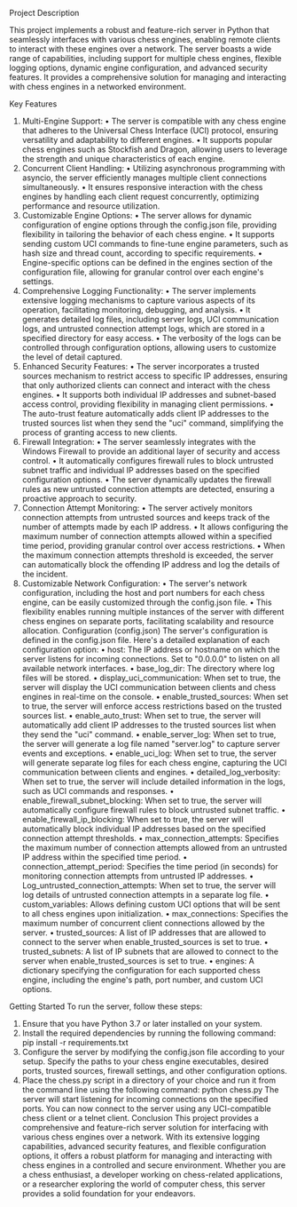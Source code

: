 Project Description 

This project implements a robust and feature-rich server in Python that seamlessly interfaces with various chess engines, enabling remote clients to interact with these engines over a network. The server boasts a wide range of capabilities, including support for multiple chess engines, flexible logging options, dynamic engine configuration, and advanced security features. It provides a comprehensive solution for managing and interacting with chess engines in a networked environment.

Key Features
1.	Multi-Engine Support:
•	The server is compatible with any chess engine that adheres to the Universal Chess Interface (UCI) protocol, ensuring versatility and adaptability to different engines.
•	It supports popular chess engines such as Stockfish and Dragon, allowing users to leverage the strength and unique characteristics of each engine.
2.	Concurrent Client Handling:
•	Utilizing asynchronous programming with asyncio, the server efficiently manages multiple client connections simultaneously.
•	It ensures responsive interaction with the chess engines by handling each client request concurrently, optimizing performance and resource utilization.
3.	Customizable Engine Options:
•	The server allows for dynamic configuration of engine options through the config.json file, providing flexibility in tailoring the behavior of each chess engine.
•	It supports sending custom UCI commands to fine-tune engine parameters, such as hash size and thread count, according to specific requirements.
•	Engine-specific options can be defined in the engines section of the configuration file, allowing for granular control over each engine's settings.
4.	Comprehensive Logging Functionality:
•	The server implements extensive logging mechanisms to capture various aspects of its operation, facilitating monitoring, debugging, and analysis.
•	It generates detailed log files, including server logs, UCI communication logs, and untrusted connection attempt logs, which are stored in a specified directory for easy access.
•	The verbosity of the logs can be controlled through configuration options, allowing users to customize the level of detail captured.
5.	Enhanced Security Features:
•	The server incorporates a trusted sources mechanism to restrict access to specific IP addresses, ensuring that only authorized clients can connect and interact with the chess engines.
•	It supports both individual IP addresses and subnet-based access control, providing flexibility in managing client permissions.
•	The auto-trust feature automatically adds client IP addresses to the trusted sources list when they send the "uci" command, simplifying the process of granting access to new clients.
6.	Firewall Integration:
•	The server seamlessly integrates with the Windows Firewall to provide an additional layer of security and access control.
•	It automatically configures firewall rules to block untrusted subnet traffic and individual IP addresses based on the specified configuration options.
•	The server dynamically updates the firewall rules as new untrusted connection attempts are detected, ensuring a proactive approach to security.
7.	Connection Attempt Monitoring:
•	The server actively monitors connection attempts from untrusted sources and keeps track of the number of attempts made by each IP address.
•	It allows configuring the maximum number of connection attempts allowed within a specified time period, providing granular control over access restrictions.
•	When the maximum connection attempts threshold is exceeded, the server can automatically block the offending IP address and log the details of the incident.
8.	Customizable Network Configuration:
•	The server's network configuration, including the host and port numbers for each chess engine, can be easily customized through the config.json file.
•	This flexibility enables running multiple instances of the server with different chess engines on separate ports, facilitating scalability and resource allocation.
Configuration (config.json) The server's configuration is defined in the config.json file. Here's a detailed explanation of each configuration option:
•	host: The IP address or hostname on which the server listens for incoming connections. Set to "0.0.0.0" to listen on all available network interfaces.
•	base_log_dir: The directory where log files will be stored.
•	display_uci_communication: When set to true, the server will display the UCI communication between clients and chess engines in real-time on the console.
•	enable_trusted_sources: When set to true, the server will enforce access restrictions based on the trusted sources list.
•	enable_auto_trust: When set to true, the server will automatically add client IP addresses to the trusted sources list when they send the "uci" command.
•	enable_server_log: When set to true, the server will generate a log file named "server.log" to capture server events and exceptions.
•	enable_uci_log: When set to true, the server will generate separate log files for each chess engine, capturing the UCI communication between clients and engines.
•	detailed_log_verbosity: When set to true, the server will include detailed information in the logs, such as UCI commands and responses.
•	enable_firewall_subnet_blocking: When set to true, the server will automatically configure firewall rules to block untrusted subnet traffic.
•	enable_firewall_ip_blocking: When set to true, the server will automatically block individual IP addresses based on the specified connection attempt thresholds.
•	max_connection_attempts: Specifies the maximum number of connection attempts allowed from an untrusted IP address within the specified time period.
•	connection_attempt_period: Specifies the time period (in seconds) for monitoring connection attempts from untrusted IP addresses.
•	Log_untrusted_connection_attempts: When set to true, the server will log details of untrusted connection attempts in a separate log file.
•	custom_variables: Allows defining custom UCI options that will be sent to all chess engines upon initialization.
•	max_connections: Specifies the maximum number of concurrent client connections allowed by the server.
•	trusted_sources: A list of IP addresses that are allowed to connect to the server when enable_trusted_sources is set to true.
•	trusted_subnets: A list of IP subnets that are allowed to connect to the server when enable_trusted_sources is set to true.
•	engines: A dictionary specifying the configuration for each supported chess engine, including the engine's path, port number, and custom UCI options.

Getting Started To run the server, follow these steps:
1.	Ensure that you have Python 3.7 or later installed on your system.
2.	Install the required dependencies by running the following command:
pip install -r requirements.txt
3.	Configure the server by modifying the config.json file according to your setup. Specify the paths to your chess engine executables, desired ports, trusted sources, firewall settings, and other configuration options.
4.	Place the chess.py script in a directory of your choice and run it from the command line using the following command: python chess.py
The server will start listening for incoming connections on the specified ports. You can now connect to the server using any UCI-compatible chess client or a telnet client.
Conclusion This project provides a comprehensive and feature-rich server solution for interfacing with various chess engines over a network. With its extensive logging capabilities, advanced security features, and flexible configuration options, it offers a robust platform for managing and interacting with chess engines in a controlled and secure environment. Whether you are a chess enthusiast, a developer working on chess-related applications, or a researcher exploring the world of computer chess, this server provides a solid foundation for your endeavors.
